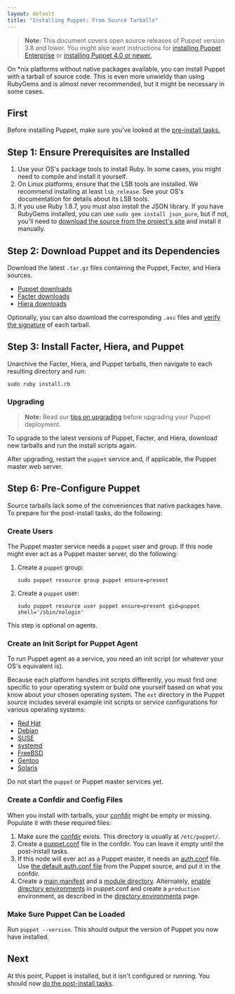 ```yaml
---
layout: default
title: "Installing Puppet: From Source Tarballs"
---
```


[peinstall]: {{pe}}/install_basic.html
[confdir]: /puppet/latest/reference/dirs_confdir.html
[puppet.conf]: /puppet/latest/reference/config_file_main.html
[auth.conf]: /puppet/latest/reference/config_file_auth.html
[main manifest]: /puppet/latest/reference/dirs_manifest.html
[module directory]: /puppet/latest/reference/dirs_modulepath.html
[directory environments]: /puppet/latest/reference/environments.html
[install-latest]: /puppet/latest/reference/install_pre.html

> **Note:** This document covers open source releases of Puppet version 3.8 and lower. You might also want instructions for [installing Puppet Enterprise][peinstall] or [installing Puppet 4.0 or newer.][install-latest]

On \*nix platforms without native packages available, you can install Puppet with a tarball of source code. This is even more unwieldy than using RubyGems and is almost never recommended, but it might be necessary in some cases.

First
-----

Before installing Puppet, make sure you've looked at the [pre-install tasks.](./pre_install.html)

Step 1: Ensure Prerequisites are Installed
-----

1.  Use your OS's package tools to install Ruby. In some cases, you might need to compile and install it yourself.
2.  On Linux platforms, ensure that the LSB tools are installed. We recommend installing at least `lsb_release`. See your OS's documentation for details about its LSB tools.
3.  If you use Ruby 1.8.7, you must also install the JSON library. If you have RubyGems installed, you can use `sudo gem install json_pure`, but if not, you'll need to [download the source from the project's site](http://flori.github.io/json/) and install it manually.

Step 2: Download Puppet and its Dependencies
-----

Download the latest `.tar.gz` files containing the Puppet, Facter, and Hiera sources.

-   [Puppet downloads](https://downloads.puppetlabs.com/puppet/)
-   [Facter downloads](http://downloads.puppetlabs.com/facter/)
-   [Hiera downloads](https://downloads.puppetlabs.com/hiera/)

Optionally, you can also download the corresponding `.asc` files and [verify the signature](/puppet/latest/reference/puppet_collections.html#verifying-puppet-packages) of each tarball.

Step 3: Install Facter, Hiera, and Puppet
-----

Unarchive the Facter, Hiera, and Puppet tarballs, then navigate to each resulting directory and run:

    sudo ruby install.rb

### Upgrading

> **Note:** Read our [tips on upgrading](./upgrading.html) before upgrading your Puppet deployment.

To upgrade to the latest versions of Puppet, Facter, and Hiera, download new tarballs and run the install scripts again.

After upgrading, restart the `puppet` service and, if applicable, the Puppet master web server.

Step 6: Pre-Configure Puppet
-----

Source tarballs lack some of the conveniences that native packages have. To prepare for the post-install tasks, do the following:

### Create Users

The Puppet master service needs a `puppet` user and group. If this node might ever act as a Puppet master server, do the following:

1.  Create a `puppet` group:

        sudo puppet resource group puppet ensure=present

2.  Create a `puppet` user:

        sudo puppet resource user puppet ensure=present gid=puppet shell='/sbin/nologin'

This step is optional on agents.

### Create an Init Script for Puppet Agent

To run Puppet agent as a service, you need an init script (or whatever your OS's equivalent is).

Because each platform handles init scripts differently, you must find one specific to your operating system or build one yourself based on what you know about your chosen operating system. The `ext` directory in the Puppet source includes several example init scripts or service configurations for various operating systems:

-   [Red Hat](https://github.com/puppetlabs/puppet/blob/master/ext/redhat)
-   [Debian](https://github.com/puppetlabs/puppet/blob/master/ext/debian)
-   [SUSE](https://github.com/puppetlabs/puppet/blob/master/ext/suse)
-   [systemd](https://github.com/puppetlabs/puppet/blob/master/ext/systemd)
-   [FreeBSD](https://github.com/puppetlabs/puppet/blob/master/ext/freebsd)
-   [Gentoo](https://github.com/puppetlabs/puppet/blob/master/ext/gentoo)
-   [Solaris](https://github.com/puppetlabs/puppet/blob/master/ext/solaris)

Do not start the `puppet` or Puppet master services yet.

### Create a Confdir and Config Files

When you install with tarballs, your [confdir][] might be empty or missing. Populate it with these required files:

1.  Make sure the [confdir][] exists. This directory is usually at `/etc/puppet/`.
2.  Create a [puppet.conf][] file in the confdir. You can leave it empty until the post-install tasks.
3.  If this node will ever act as a Puppet master, it needs an [auth.conf][] file. Use [the default auth.conf file](https://raw.githubusercontent.com/puppetlabs/puppet/3.8.5/conf/auth.conf) from the Puppet source, and put it in the confdir.
4.  Create a [main manifest][] and a [module directory][]. Alternately, [enable directory environments][directory environments] in puppet.conf and create a `production` environment, as described in the [directory environments][] page.

### Make Sure Puppet Can be Loaded

Run `puppet --version`. This should output the version of Puppet you now have installed.

Next
----

At this point, Puppet is installed, but it isn't configured or running. You should now [do the post-install tasks](./post_install.html).
